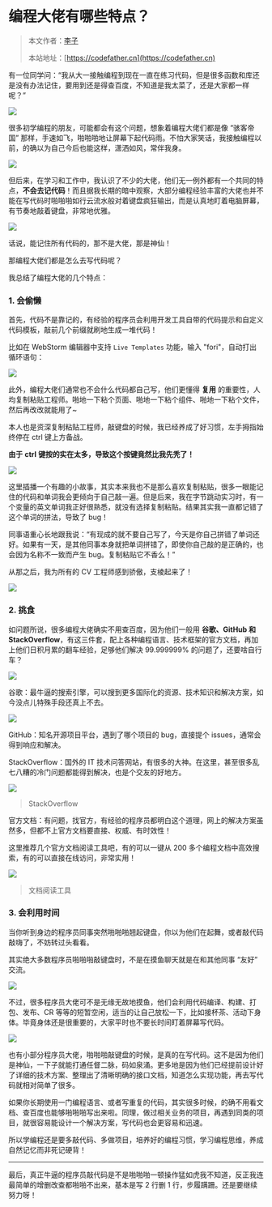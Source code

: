 # 编程大佬有哪些特点？

> 本文作者：[李子](https://yuyuanweb.feishu.cn/wiki/Abldw5WkjidySxkKxU2cQdAtnah)
>
> 本站地址：[https://codefather.cn](https://codefather.cn)

有一位同学问：“我从大一接触编程到现在一直在练习代码，但是很多函数和库还是没有办法记住，要用到还是得查百度，不知道是我太菜了，还是大家都一样呢？”

![](https://pic.yupi.icu/5563/202311060955252.jpeg)

很多初学编程的朋友，可能都会有这个问题，想象着编程大佬们都是像 “骇客帝国” 那样，手速如飞，啪啪啪地让屏幕下起代码雨。不怕大家笑话，我接触编程以前，的确以为自己今后也能这样，潇洒如风，常伴我身。

![](https://pic.yupi.icu/5563/202311060955343.png)

但后来，在学习和工作中，我认识了不少的大佬，他们无一例外都有一个共同的特点，**不会去记代码**！而且据我长期的暗中观察，大部分编程经验丰富的大佬也并不能在写代码时啪啪啪如行云流水般对着键盘疯狂输出，而是认真地盯着电脑屏幕，有节奏地敲着键盘，非常地优雅。

![](https://pic.yupi.icu/5563/202311060955219.jpeg)

话说，能记住所有代码的，那不是大佬，那是神仙！

那编程大佬们都是怎么去写代码呢？

我总结了编程大佬的几个特点：

### 1. 会偷懒

首先，代码不是靠记的，有经验的程序员会利用开发工具自带的代码提示和自定义代码模板，敲前几个前缀就刷地生成一堆代码！

比如在 WebStorm 编辑器中支持 `Live Templates` 功能，输入 "fori"，自动打出循环语句：

![](https://pic.yupi.icu/5563/202311060955638.png)

此外，编程大佬们通常也不会什么代码都自己写，他们更懂得 **复用** 的重要性，人均复制粘贴工程师。啪地一下粘个页面、啪地一下粘个组件、啪地一下粘个文件，然后再改改就能用了~

本人也是资深复制粘贴工程师，敲键盘的时候，我已经养成了好习惯，左手拇指始终停在 ctrl 键上方备战。

**由于** **ctrl** **键按的实在太多，导致这个按键竟然比我先秃了！**

![](https://pic.yupi.icu/5563/202311060955250.jpeg)

这里插播一个有趣的小故事，其实本来我也不是那么喜欢复制粘贴，很多一眼能记住的代码和单词我会更倾向于自己敲一遍。但是后来，我在字节跳动实习时，有一个变量的英文单词我正好很熟悉，就没有选择复制粘贴。结果其实我一直都记错了这个单词的拼法，导致了 bug！

同事语重心长地跟我说：“有现成的就不要自己写了，今天是你自己拼错了单词还好。如果有一天，是其他同事本身就把单词拼错了，即使你自己敲的是正确的，也会因为名称不一致而产生 bug。复制粘贴它不香么！”

从那之后，我为所有的 CV 工程师感到骄傲，支棱起来了！

![](https://pic.yupi.icu/5563/202311060955215.jpeg)

### 2. 挑食

如问题所说，很多编程大佬确实不用查百度，因为他们一般用 **谷歌、GitHub 和 StackOverflow**，有这三件套，配上各种编程语言、技术框架的官方文档，再加上他们日积月累的翻车经验，足够他们解决 99.999999% 的问题了，还要啥自行车？

![](https://pic.yupi.icu/5563/202311060955282.jpeg)

谷歌：最牛逼的搜索引擎，可以搜到更多国际化的资源、技术知识和解决方案，如今没点儿特殊手段还真上不去。

![](https://pic.yupi.icu/5563/202311060955806.png)

GitHub：知名开源项目平台，遇到了哪个项目的 bug，直接提个 issues，通常会得到响应和解决。

StackOverflow：国外的 IT 技术问答网站，有很多的大神。在这里，甚至很多乱七八糟的冷门问题都能得到解决，也是个交友的好地方。

![](https://pic.yupi.icu/5563/202311060955036.jpeg)

> StackOverflow

官方文档：有问题，找官方，有经验的程序员都明白这个道理，网上的解决方案虽然多，但都不上官方文档要直接、权威、有时效性！

这里推荐几个官方文档阅读工具吧，有的可以一键从 200 多个编程文档中高效搜索，有的可以直接在线访问，非常实用！

![](https://pic.yupi.icu/5563/202311060955630.png)

> 文档阅读工具



### 3. 会利用时间

当你听到身边的程序员同事突然啪啪啪翘起键盘，你以为他们在起舞，或者敲代码敲嗨了，不妨转过头看看。

其实绝大多数程序员啪啪啪敲键盘时，不是在摸鱼聊天就是在和其他同事 “友好” 交流。

![](https://pic.yupi.icu/5563/202311060955628.jpeg)

不过，很多程序员大佬可不是无缘无故地摸鱼，他们会利用代码编译、构建、打包、发布、CR 等等的短暂空闲，适当的让自己放松一下，比如接杯茶、活动下身体。毕竟身体还是很重要的，大家平时也不要长时间盯着屏幕写代码。

![](https://pic.yupi.icu/5563/202311060955824.jpeg)

也有小部分程序员大佬，啪啪啪敲键盘的时候，是真的在写代码。这不是因为他们是神仙，一下子就能打通任督二脉，码如泉涌。更多地是因为他们已经提前设计好了详细的技术方案、整理出了清晰明确的接口文档，知道怎么实现功能，再去写代码就相对简单了很多。

如果你长期使用一门编程语言、或者写重复的代码，其实很多时候，的确不用看文档、查百度也能够啪啪啪写出来啦。同理，做过相关业务的项目，再遇到同类的项目，就很容易能设计一个解决方案，写代码也会更容易和迅速。

所以学编程还是要多敲代码、多做项目，培养好的编程习惯，学习编程思维，养成自然记忆而非死记硬背！



------



最后，真正牛逼的程序员敲代码是不是啪啪啪一顿操作猛如虎我不知道，反正我连最简单的增删改查都啪啪不出来，基本是写 2 行删 1 行，步履蹒跚。还是要继续努力呀！